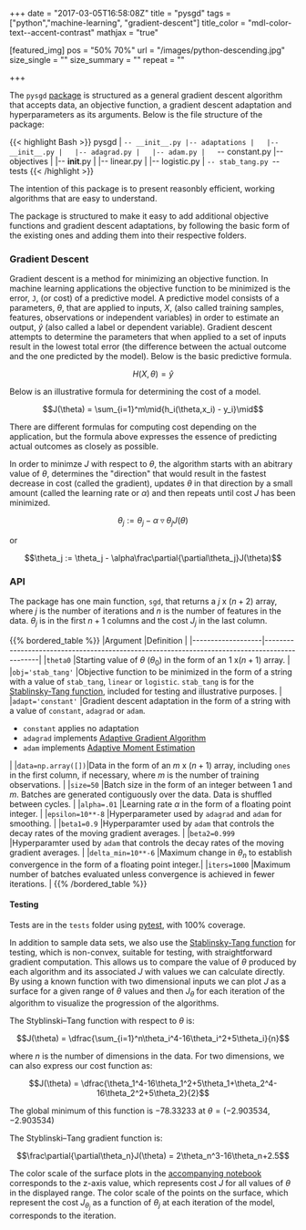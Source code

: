 +++
date           = "2017-03-05T16:58:08Z"
title          = "pysgd"
tags           = ["python","machine-learning", "gradient-descent"]
title_color    = "mdl-color-text--accent-contrast"
mathjax        = "true"

[featured_img]
  pos          = "50% 70%"
  url          = "/images/python-descending.jpg"
  size_single  = ""
  size_summary = ""
  repeat       = ""

+++

The `pysgd` [package](https://github.com/CalebEverett/pysgd) is structured as a general gradient descent algorithm that accepts data, an objective function, a gradient descent adaptation and hyperparameters as its arguments. Below is the file structure of the package:

{{< highlight Bash >}}
pysgd
|   `-- __init__.py
|-- adaptations
|   |-- __init__.py
|   |-- adagrad.py
|   |-- adam.py
|   `-- constant.py
|-- objectives
|   |-- __init__.py
|   |-- linear.py
|   |-- logistic.py
|   `-- stab_tang.py
`-- tests
{{< /highlight >}}

The intention of this package is to present reasonbly efficient, working algorithms that are easy to understand.

The package is structured to make it easy to add additional objective functions and gradient descent adaptations, by following the basic form of the existing ones and adding them into their respective folders.

### Gradient Descent

Gradient descent is a method for minimizing an objective function. In machine learning applications the objective function to be minimized is the error, `J`, (or cost) of a predictive model. A predictive model consists of a parameters, $\theta$, that are applied to inputs, $X$, (also called training samples, features, observations or independent variables) in order to estimate an output, $\hat{y}$ (also called a label or dependent variable). Gradient descent attempts to determine the parameters that when applied to a set of inputs result in the lowest total error (the difference between the actual outcome and the one predicted by the model). Below is the basic predictive formula.

$$H(X,\theta)=\hat{y}$$

Below is an illustrative formula for determining the cost of a model.

$$J(\theta) = \sum_{i=1}^m\mid{h_i(\theta,x_i) - y_i}\mid$$

There are different formulas for computing cost depending on the application, but the formula above expresses the essence of predicting actual outcomes as closely as possible.

In order to minimze $J$ with respect to $\theta$, the algorithm starts with an abitrary value of $\theta$, determines the "direction" that would result in the fastest decrease in cost (called the gradient), updates $\theta$ in that direction by a small amount (called the learning rate or $\alpha$) and then repeats until cost $J$ has been minimized.


$$\theta_j := \theta_j - \alpha\triangledown\theta_jJ(\theta)$$

or

$$\theta_j := \theta_j - \alpha\frac\partial{\partial\theta_j}J(\theta)$$

### API

The package has one main function, `sgd`, that returns a $j$ x $(n + 2)$ array, where $j$ is the number of iterations and $n$ is the number of features in the data. $\theta_j$ is in the first $n + 1$ columns and the cost $J_j$ in the last column.

{{% bordered_table %}}
|Argument           |Definition                                                                                    |
|-------------------|----------------------------------------------------------------------------------------------|
|`theta0`           |Starting value of $\theta$ ($\theta_0$) in the form of an $1$ x$(n + 1)$ array.               |
|`obj='stab_tang'`  |Objective function to be minimized in the form of a string with a value of `stab_tang`, `linear` or `logistic`. `stab_tang` is for the [Stablinsky-Tang function](https://en.wikipedia.org/wiki/Test_functions_for_optimization), included for testing and illustrative purposes.  |
|`adapt='constant'` |Gradient descent adaptation in the form of a string with a value of `constant`, `adagrad` or `adam`.<ul><li> `constant` applies no adaptation</li><li>`adagrad` implements [Adaptive Gradient Algorithm](http://stanford.edu/~jduchi/projects/DuchiHaSi10_colt.pdf)</li><li>`adam` implements [Adaptive Moment Estimation](https://arxiv.org/pdf/1412.6980v8.pdf)</li></ul>                                                                 |
|`data=np.array([])`|Data in the form of an $m$ x $(n+1)$ array, including `ones` in the first column, if necessary, where $m$ is the number of training observations.                                                      |
|`size=50`          |Batch size in the form of an integer between $1$ and $m$. Batches are generated contiguously over the data. Data is shuffled between cycles.                                                                   |
|`alpha=.01`        |Learning rate $\alpha$ in the form of a floating point integer.                               |
|`epsilon=10**-8`   |Hyperparameter used by `adagrad` and `adam` for smoothing.                                    |
|`beta1=0.9`        |Hyperparamter used by `adam` that controls the decay rates of the moving gradient averages.   |
|`beta2=0.999`      |Hyperparamter used by `adam` that controls the decay rates of the moving gradient averages.   |
|`delta_min=10**-6` |Maximum change in $\theta_n$ to establish convergence in the form of a floating point integer.|
|`iters=1000`       |Maximum number of batches evaluated unless convergence is achieved in fewer iterations.       |
{{% /bordered_table %}}

#### Testing

Tests are in the `tests` folder using [pytest](http://doc.pytest.org/en/latest/index.html), with 100% coverage.

In addition to sample data sets, we also use the [Stablinsky-Tang function](https://en.wikipedia.org/wiki/Test_functions_for_optimization) for testing, which is non-convex, suitable for testing, with straightforward gradient computation. This allows us to compare the value of $\theta$ produced by each algorithm and its associated $J$ with values we can calculate directly. By using a known function with two dimensional inputs we can plot $J$ as a surface for a given range of $\theta$ values and then $J_\theta$ for each iteration of the algorithm to visualize the progression of the algorithms.

The Styblinski–Tang function with respect to $\theta$ is:

$$J(\theta) = \dfrac{\sum_{i=1}^n\theta_i^4-16\theta_i^2+5\theta_i}{n}$$

where $n$ is the number of dimensions in the data. For two dimensions, we can also express our cost function as:

$$J(\theta) = \dfrac{\theta_1^4-16\theta_1^2+5\theta_1+\theta_2^4-16\theta_2^2+5\theta_2}{2}$$

The global minimum of this function is $-78.33233$ at $\theta = (-2.903534, -2.903534)$

The Styblinski–Tang gradient function is:

$$\frac\partial{\partial\theta_n}J(\theta) = 2\theta_n^3-16\theta_n+2.5$$

The color scale of the surface plots in the [accompanying notebook](http://nbviewer.jupyter.org/github/CalebEverett/pysgd/blob/master/pysgd.ipynb) corresponds to the z-axis value, which represents cost $J$ for all values of $\theta$ in the displayed range. The color scale of the points on the surface, which represent the cost $J_{\theta_j}$ as a function of $\theta_j$ at each iteration of the model, corresponds to the iteration.

